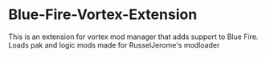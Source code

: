 # Blue-Fire-Vortex-Extension

This is an extension for vortex mod manager that adds support to Blue Fire. Loads pak and logic mods made for RusselJerome's modloader 
